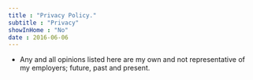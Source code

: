 ```yaml
---
title : "Privacy Policy."
subtitle : "Privacy"
showInHome : "No"
date : 2016-06-06
---
```


* Any and all opinions listed here are my own and not representative of my employers; future, past and present.
